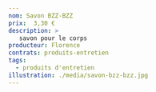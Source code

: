 ```yaml
---
nom: Savon BZZ-BZZ
prix:  3,30 €
description: >
   savon pour le corps
producteur: Florence
contrats: produits-entretien
tags: 
  - produits d'entretien
illustration: ./media/savon-bzz-bzz.jpg
---
```


